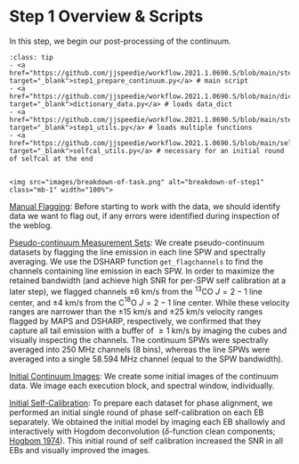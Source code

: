 # Step 1 Overview & Scripts

In this step, we begin our post-processing of the continuum.

`````{admonition} Scripts for **Step 1 - Prepare the continuum**:
:class: tip
- <a href="https://github.com/jjspeedie/workflow.2021.1.0690.S/blob/main/step1_prepare_continuum.py" target="_blank">step1_prepare_continuum.py</a> # main script
- <a href="https://github.com/jjspeedie/workflow.2021.1.0690.S/blob/main/dictionary_data.py" target="_blank">dictionary_data.py</a> # loads data_dict
- <a href="https://github.com/jjspeedie/workflow.2021.1.0690.S/blob/main/step1_utils.py" target="_blank">step1_utils.py</a> # loads multiple functions
- <a href="https://github.com/jjspeedie/workflow.2021.1.0690.S/blob/main/selfcal_utils.py" target="_blank">selfcal_utils.py</a> # necessary for an initial round of selfcal at the end
`````

````{card}

<img src="images/breakdown-of-task.png" alt="breakdown-of-step1" class="mb-1" width="100%">

````

[Manual Flagging](step1-manual-flags.md): Before starting to work with the data, we should identify data we want to flag out, if any errors were identified during inspection of the weblog.

[Pseudo-continuum Measurement Sets](step1-pseudo-continuum.md): We create pseudo-continuum datasets by flagging the line emission in each line SPW and spectrally averaging. We use the DSHARP function ``get_flagchannels`` to find the channels containing line emission in each SPW. In order to maximize the retained bandwidth (and achieve high SNR for per-SPW self calibration at a later step), we flagged channels $\pm 6$ km/s from the $^{13}$CO $J=2-1$ line center, and $\pm 4$ km/s from the C$^{18}$O $J=2-1$ line center. While these velocity ranges are narrower than the $\pm 15$ km/s and $\pm 25$ km/s velocity ranges flagged by MAPS and DSHARP, respectively, we confirmed that they capture all tail emission with a buffer of $\geq1$ km/s by imaging the cubes and visually inspecting the channels. The continuum SPWs were spectrally averaged into 250 MHz channels (8 bins), whereas the line SPWs were averaged into a single 58.594 MHz channel (equal to the SPW bandwidth).

[Initial Continuum Images](step1-initial-continuum-images.md): We create some initial images of the continuum data. We image each execution block, and spectral window, individually.

[Initial Self-Calibration](step1-initial-self-calibration.md):
To prepare each dataset for phase alignment, we performed an initial single round of phase self-calibration on each EB separately. We obtained the initial model by imaging each EB shallowly and interactively with Hogdom deconvolution ($\delta$-function clean components; <a href="https://ui.adsabs.harvard.edu/abs/1974A%26AS...15..417H/abstract" target="_blank">Hogbom 1974</a>). This initial round of self calibration increased the SNR in all EBs and visually improved the images.
